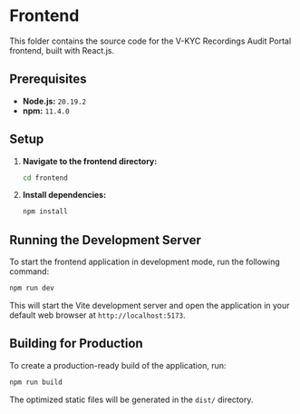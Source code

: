 # Frontend

This folder contains the source code for the V-KYC Recordings Audit Portal frontend, built with React.js.

## Prerequisites

- **Node.js:** `20.19.2`
- **npm:** `11.4.0`

## Setup

1.  **Navigate to the frontend directory:**
    ```bash
    cd frontend
    ```

2.  **Install dependencies:**
    ```bash
    npm install
    ```

## Running the Development Server

To start the frontend application in development mode, run the following command:

```bash
npm run dev
```

This will start the Vite development server and open the application in your default web browser at `http://localhost:5173`.

## Building for Production

To create a production-ready build of the application, run:

```bash
npm run build
```

The optimized static files will be generated in the `dist/` directory.
